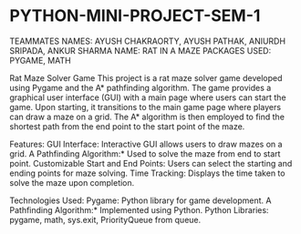 # PYTHON-MINI-PROJECT-SEM-1


TEAMMATES NAMES: AYUSH CHAKRAORTY, AYUSH PATHAK, ANIURDH SRIPADA, ANKUR SHARMA 
NAME: RAT IN A MAZE
PACKAGES USED: PYGAME, MATH

Rat Maze Solver Game This project is a rat maze solver game developed using Pygame and the A* pathfinding algorithm. The game provides a graphical user interface (GUI) with a main page where users can start the game. Upon starting, it transitions to the main game page where players can draw a maze on a grid. The A* algorithm is then employed to find the shortest path from the end point to the start point of the maze.

Features: GUI Interface: Interactive GUI allows users to draw mazes on a grid. A Pathfinding Algorithm:* Used to solve the maze from end to start point. Customizable Start and End Points: Users can select the starting and ending points for maze solving. Time Tracking: Displays the time taken to solve the maze upon completion.

Technologies Used: Pygame: Python library for game development. A Pathfinding Algorithm:* Implemented using Python. Python Libraries: pygame, math, sys.exit, PriorityQueue from queue.
